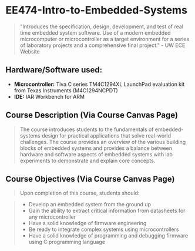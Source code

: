 # EE474-Intro-to-Embedded-Systems
> "Introduces the specification, design, development, and test of real time embedded system software. Use of a modern embedded microcomputer or microcontroller as a target environment for a series of laboratory projects and a comprehensive final project." - UW ECE Website

## Hardware/Software used:
- **Microcontroller:** Tiva C series TM4C1294XL LaunchPad evaluation kit from Texas Instruments (M4C1294NCPDT)
- **IDE:** IAR Workbench for ARM

## Course Description (Via Course Canvas Page)
> The course introduces students to the fundamentals of embedded-systems design for practical applications that solve real-world challenges. The course provides an overview of the various building blocks of embedded systems and provides a balance between hardware and software aspects of embedded systems with lab experiments to demonstrate and explain core concepts.

## Course Objectives (Via Course Canvas Page)
> Upon completion of this course, students should:

> - Develop an embedded system from the ground up 
> - Gain the ability to extract critical information from datasheets for any microcontroller
> - Have a solid knowledge of firmware engineering 
> - Be ready to integrate complex systems using microcontrollers
> - Have a solid knowledge of programming and debugging firmware using C programming language